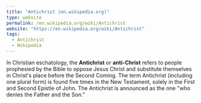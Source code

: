 ```yaml
---
title: "Antichrist (en.wikipedia.org)"
type: website
permalink: /en.wikipedia.org/wiki/Antichrist
website: "https://en.wikipedia.org/wiki/Antichrist"
tags:
  - Antichrist
  - Wikipedia
---
```

In Christian eschatology, the **Antichrist** or **anti-Christ** refers to people prophesied by the Bible to oppose Jesus Christ and substitute themselves in Christ's place before the Second Coming. The term Antichrist (including one plural form) is found five times in the New Testament, solely in the First and Second Epistle of John. The Antichrist is announced as the one "who denies the Father and the Son."